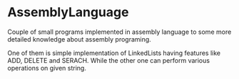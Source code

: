 # AssemblyLanguage
Couple of small programs implemented in assembly language to some more detailed knowledge about assembly programing.

One of them is simple implementation of LinkedLists having features like ADD, DELETE and SERACH. While the other one can perform various operations on given string.
